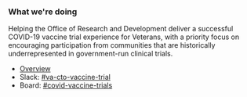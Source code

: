 ### What we're doing
Helping the Office of Research and Development deliver a successful COVID-19 vaccine trial experience for Veterans, with a priority focus on encouraging participation from communities that are historically underrepresented in government-run clinical trials.

- [Overview](https://dsva.slack.com/files/T03FECE8V/F016QJL7KC6?origin_team=T03FECE8V)
- Slack: [#va-cto-vaccine-trial](https://dsva.slack.com/archives/C01706RQ5MZ)
- Board: [#covid-vaccine-trials](https://github.com/department-of-veterans-affairs/va.gov-team/projects/18?card_filter_query=label%3Acovid-vaccine-trials)
